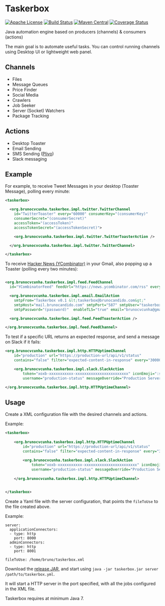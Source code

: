 Taskerbox
========

[![Apache License](http://img.shields.io/badge/license-ASL-blue.svg)](https://github.com/brunocvcunha/taskerbox/blob/master/LICENSE)
[![Build Status](https://travis-ci.org/brunocvcunha/taskerbox.svg)](https://travis-ci.org/brunocvcunha/taskerbox)
[![Maven Central](https://maven-badges.herokuapp.com/maven-central/org.brunocvcunha.taskerbox/taskerbox/badge.svg)](https://maven-badges.herokuapp.com/maven-central/org.brunocvcunha.taskerbox/taskerbox)
[![Coverage Status](https://coveralls.io/repos/github/brunocvcunha/taskerbox/badge.svg?branch=master)](https://coveralls.io/github/brunocvcunha/taskerbox?branch=master)

Java automation engine based on producers (channels) &amp; consumers (actions)

The main goal is to automate useful tasks. You can control running channels using Desktop UI or lightweight web panel.

Channels
--------
- Files
- Message Queues
- Price Finder
- Social Media
- Crawlers
- Job Seeker
- Server (Socket) Watchers
- Package Tracking

Actions
--------
- Desktop Toaster
- Email Sending
- SMS Sending ([Plivo](https://www.plivo.com/))
- Slack messaging


Example
--------

For example, to receive Tweet Messages in your desktop (Toaster Message), polling every minute:
```xml
<taskerbox>

  <org.brunocvcunha.taskerbox.impl.twitter.TwitterChannel
    id="TwitterToaster" every="60000" consumerKey="(consumerKey)"
    consumerSecret="(consumerSecret)"
    accessToken="(accessToken)"
    accessTokenSecret="(accessTokenSecret)">

    <org.brunocvcunha.taskerbox.impl.twitter.TwitterToasterAction />

  </org.brunocvcunha.taskerbox.impl.twitter.TwitterChannel>

</taskerbox>

```

To receive [Hacker News (YCombinator)](https://news.ycombinator.com/) in your Gmail, also popping up a Toaster (polling every two minutes):
```xml

<org.brunocvcunha.taskerbox.impl.feed.FeedChannel
  id="YCombinatorFeed" feedUrl="https://news.ycombinator.com/rss" every="120000">

  <org.brunocvcunha.taskerbox.impl.email.EmailAction
    smtpFrom="Taskerbox v0.1 &lt;taskerbox@brunocandido.com&gt;"
    smtpHost="mail.brunocandido.com" smtpPort="587" smtpUser="taskerbox@brunocandido.com"
    smtpPassword="(password)"  enableTLS="true" email="brunocvcunha@gmail.com" />

  <org.brunocvcunha.taskerbox.impl.feed.FeedToasterAction />

</org.brunocvcunha.taskerbox.impl.feed.FeedChannel>

```

To test if a specific URL returns an expected response, and send a message on Slack if it fails:

```xml
<org.brunocvcunha.taskerbox.impl.http.HTTPUptimeChannel
	id="production" url="https://production-url/api/v1/status"
	contains="false" filter="expected-content-in-response" every="300000" numTries="2">

	<org.brunocvcunha.taskerbox.impl.slack.SlackAction
		token="xoxb-xxxxxxxxxxx-xxxxxxxxxxxxxxxxxxxxxxxx" iconEmoji=":see_no_evil:" slackChannel="#production"
		username="production-status" messageOverride="Production Server is down. Please check https://production-url/"/>

</org.brunocvcunha.taskerbox.impl.http.HTTPUptimeChannel>

```

Usage
--------

Create a XML configuration file with the desired channels and actions.

Example:
```xml
<taskerbox>
		
	<org.brunocvcunha.taskerbox.impl.http.HTTPUptimeChannel
		id="production" url="https://production-url/api/v1/status"
		contains="false" filter="expected-content-in-response" every="300000" numTries="2">
	
		<org.brunocvcunha.taskerbox.impl.slack.SlackAction
			token="xoxb-xxxxxxxxxxx-xxxxxxxxxxxxxxxxxxxxxxxx" iconEmoji=":see_no_evil:" slackChannel="#production"
			username="production-status" messageOverride="Production Server is down. Please check https://production-url/"/>
	
	</org.brunocvcunha.taskerbox.impl.http.HTTPUptimeChannel>


</taskerbox>
```

Create a Yaml file with the server configuration, that points the `fileToUse` to the file created above.

Example:
```
server:
  applicationConnectors:
  - type: http 
    port: 8000
  adminConnectors:
  - type: http
    port: 8001

fileToUse: /home/bruno/taskerbox.xml
```




Download the [release JAR](https://github.com/brunocvcunha/taskerbox/releases), and start using `java -jar taskerbox.jar server /path/to/taskerbox.yml`.

It will start a HTTP server in the port specified, with all the jobs configured in the XML file.





Taskerbox requires at minimum Java 7.

